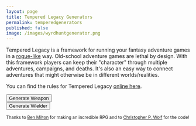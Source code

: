 ```yaml
---
layout: page
title: Tempered Legacy Generators
permalink: temperedgenerators
published: false
image: /images/wyrdhuntgenerator.png
---
```


Tempered Legacy is a framework for running your fantasy adventure games in a [rogue-like](https://en.wikipedia.org/wiki/Roguelike) way. Old-school adventure games are lethal by design. With this framework players can keep their "character" through multiple adventures, campaigns, and deaths. It's also an easy way to connect adventures that might otherwise be in different worlds/realities.

You can find the rules for Tempered Legacy [online here](tempered-legacy).

<div class="row">
  <div class="col-md-6 col-6 tightSpacing buttonWrapper"><button id="weaponButton" class="btn btn-primary btn-lg" onclick="weapon()">Generate Weapon</button></div>
  <div class="col-md-6 col-6 tightSpacing buttonWrapper"><button id="wielderButton" class="btn btn-primary btn-lg" onclick="wielder()">Generate Wielder</button></div>
</div>

<div class="container generatorCard" id="weaponCard" style="display:none;">
  <h1 class="tightSpacing" id="weaponName">Silver Rapier</h1>
  <p id="weaponDesc">A simple but well-crafted blade</p>
  <p style="text-align: right;font-style: italic;"><small>If you have a ranged weapon, you also find a quiver of 20 arrows/bolts (1 slot).</small></p>
  <h2 class="tightSpacing">Stored Memories</h2>
  <div class="row">
		<div class="col tightSpacing p" id="weaponSkill" style="border:darkgray dashed;">Climbing</div>
		<div class="col-auto tightSpacing p"></div>
		<div class="col tightSpacing p" id="weaponSpell" style="border:darkgray dashed;">Fireball</div>
		<div class="col-12 tightSpacing p" id="weaponGoal" style="border:darkgray dashed;">Run to the end of the world and defeat the legion-demon Yog Soggoth who not only killed your family but all past family as well. Also you will need to return to the place of darkness and secure the shadow heart for your divine blade.</div>
  </div>
</div>

<div class="container generatorCard" id="wielderCard" style="display:none;">
  <div class="row">
    <div class="col tightSpacing h1" id="charName">Click the Button!</div>
  </div>
  <div class="row">
		<div class="col-xl-2 col-md-4 tightSpacing h3" id="charSTR"></div>
		<div class="col-xl-2 col-md-4 tightSpacing h3" id="charDEX"></div>
		<div class="col-xl-2 col-md-4 tightSpacing h3" id="charCON"></div>
		<div class="col-xl-2 col-md-4 tightSpacing h3" id="charINT"></div>
		<div class="col-xl-2 col-md-4 tightSpacing h3" id="charWIS"></div>
		<div class="col-xl-2 col-md-4 tightSpacing h3" id="charCHA"></div>
	</div>
  <hr class="tightSpacing">
  <p id="charGoal"><strong>Goal:</strong> Seek revenge for your failed fashion sense.</p>
  <p id="charSkill"><strong>Skill:</strong> Jump higher than most.</p>
  <div class="row">
		<div class="col-xl-3 col-md-6 tightSpacing" id="charPhysique"></div>
		<div class="col-xl-3 col-md-6 tightSpacing" id="charSkin"></div>
		<div class="col-xl-3 col-md-6 tightSpacing" id="charFace"></div>
		<div class="col-xl-3 col-md-6 tightSpacing" id="charHair"></div>
		<div class="col-xl-3 col-md-6 tightSpacing" id="charSpeech"></div>
		<div class="col-xl-3 col-md-6 tightSpacing" id="charClothing"></div>
		<div class="col-xl-3 col-md-6 tightSpacing" id="charVirtue"></div>
		<div class="col-xl-3 col-md-6 tightSpacing" id="charVice"></div>
  </div>
  <div class="row">
    <div class="col-12">
      <h2 id="charHP" class="tightSpacing"></h2>
      <p id="charArmor"></p>
      <h2 id="charSlots" class="tightSpacing"></h2>
      <p>
        You can choose from <strong>any or all</strong> of the items below to fill your inventory slots. Unless otherwise noted, each item takes up one slot. 
      </p>
      <p id="charItems"></p>
    </div>
  </div>
</div>

<small>Thanks to <a href="http://questingblog.com/">Ben Milton</a> for making an incredible RPG and to <a href="http://chrispwolf.com/">Christopher P. Wolf</a> for the code!</small>

<script>
var xmlhttp = new XMLHttpRequest();
xmlhttp.onreadystatechange = function () {
  if (this.readyState == 4 && this.status == 200) {
    tempered = JSON.parse(this.responseText);
  }
};
xmlhttp.open("GET", "/_pages/tempered.json", true);
xmlhttp.send();

function weapon() {
  document.getElementById("wielderCard").style = "display:none";
  document.getElementById("weaponCard").style = "";

  weaponName();
  weaponDesc();
  weaponMemories();

}

/**
20% - Name's noun
20% - adj noun
10% - adj yet adj
5% - adj but adj
5% - adj so adj
10% - noun so adj
5% - noun and noun
5% - noun for noun
5% - adj and noun
5% - adj for noun
10% - classic
**/
function weaponName(){
  var nameStr = "";
  var random = Math.random();

  switch (true) {
    case (random < 0.2):
      nameStr = tempered.wielder.Names[Math.floor(Math.random() * tempered.wielder.Names.length)] + "'s " + tempered.weapon.noun[Math.floor(Math.random() * tempered.weapon.noun.length)];
    break;
    case (random < 0.4):
      nameStr = tempered.weapon.adj[Math.floor(Math.random() * tempered.weapon.adj.length)] + " " + tempered.weapon.noun[Math.floor(Math.random() * tempered.weapon.noun.length)];
    break;
    case (random < 0.5):
      nameStr = tempered.weapon.adj[Math.floor(Math.random() * tempered.weapon.adj.length)] + " yet " + tempered.weapon.adj[Math.floor(Math.random() * tempered.weapon.adj.length)];
    break;
    case (random < 0.55):
      nameStr = tempered.weapon.adj[Math.floor(Math.random() * tempered.weapon.adj.length)] + " but " + tempered.weapon.adj[Math.floor(Math.random() * tempered.weapon.adj.length)];
    break;
    case (random < 0.6):
      nameStr = tempered.weapon.adj[Math.floor(Math.random() * tempered.weapon.adj.length)] + " so " + tempered.weapon.adj[Math.floor(Math.random() * tempered.weapon.adj.length)];
    break;
    case (random < 0.7):
      nameStr = tempered.weapon.noun[Math.floor(Math.random() * tempered.weapon.noun.length)] + " so " + tempered.weapon.adj[Math.floor(Math.random() * tempered.weapon.adj.length)];
    break;
    case (random < 0.75):
      nameStr = tempered.weapon.noun[Math.floor(Math.random() * tempered.weapon.noun.length)] + " and " + tempered.weapon.noun[Math.floor(Math.random() * tempered.weapon.noun.length)];
    break;
    case (random < 0.8):
      nameStr = tempered.weapon.noun[Math.floor(Math.random() * tempered.weapon.noun.length)] + " for " + tempered.weapon.noun[Math.floor(Math.random() * tempered.weapon.adj.length)];
    break;
    case (random < 0.85):
      nameStr = tempered.weapon.adj[Math.floor(Math.random() * tempered.weapon.adj.length)] + " for " + tempered.weapon.noun[Math.floor(Math.random() * tempered.weapon.noun.length)];
    break;
    case (random < 0.9):
      nameStr = tempered.weapon.adj[Math.floor(Math.random() * tempered.weapon.adj.length)] + " and " + tempered.weapon.noun[Math.floor(Math.random() * tempered.weapon.noun.length)];
    break;
    default:
      nameStr = tempered.weapon.classicNames[Math.floor(Math.random() * tempered.weapon.classicNames.length)];
  }

  document.getElementById("weaponName").innerHTML = nameStr;
}


function weaponDesc(){

  document.getElementById("weaponDesc").innerHTML = "A " + 
  tempered.weapon.types[Math.floor(Math.random() * tempered.weapon.types.length)] + 
  " crafted from " + 
  tempered.weapon.common[Math.floor(Math.random() * tempered.weapon.common.length)] +
  " and " +
  tempered.weapon.rare[Math.floor(Math.random() * tempered.weapon.rare.length)] +
  ". It is decorated with " + 
  tempered.weapon.decorations[Math.floor(Math.random() * tempered.weapon.decorations.length)] +
  ".";

}

function weaponMemories(){
  document.getElementById("weaponGoal").innerHTML = "<strong>Goal:</strong> " + tempered.wielder.goals[Math.floor(Math.random() * tempered.wielder.goals.length)];

  document.getElementById("weaponSkill").innerHTML = "<strong>Skill:</strong> " + tempered.wielder.skills[Math.floor(Math.random() * tempered.wielder.skills.length)];

  document.getElementById("weaponSpell").innerHTML = "<strong>Spell:</strong> " + tempered.wielder.Spells[Math.floor(Math.random() * tempered.wielder.Spells.length)];
}


function wielder() {

  document.getElementById("wielderCard").style = "";
  document.getElementById("weaponCard").style = "display:none";

  /* ======= NAMES ======= */
  document.getElementById("charName").innerText = "Name: " + tempered.wielder.Names[Math.floor(Math.random() * tempered.wielder.Names.length)];

  /* ======= STATS ======= */
  var die1 = Math.floor(Math.random() * 6) + 1;
  var die2 = Math.floor(Math.random() * 6) + 1;
  var die3 = Math.floor(Math.random() * 6) + 1;
  document.getElementById("charSTR").innerText = "STR: " + Math.min(die1, die2, die3);
  var die1 = Math.floor(Math.random() * 6) + 1;
  var die2 = Math.floor(Math.random() * 6) + 1;
  var die3 = Math.floor(Math.random() * 6) + 1;
  document.getElementById("charDEX").innerText = "DEX: " + Math.min(die1, die2, die3);
  var die1 = Math.floor(Math.random() * 6) + 1;
  var die2 = Math.floor(Math.random() * 6) + 1;
  var die3 = Math.floor(Math.random() * 6) + 1;
  var charCON = Math.min(die1, die2, die3);
  document.getElementById("charCON").innerText = "CON: " + charCON;
  var die1 = Math.floor(Math.random() * 6) + 1;
  var die2 = Math.floor(Math.random() * 6) + 1;
  var die3 = Math.floor(Math.random() * 6) + 1;
  document.getElementById("charINT").innerText = "INT: " + Math.min(die1, die2, die3);
  var die1 = Math.floor(Math.random() * 6) + 1;
  var die2 = Math.floor(Math.random() * 6) + 1;
  var die3 = Math.floor(Math.random() * 6) + 1;
  document.getElementById("charWIS").innerText = "WIS: " + Math.min(die1, die2, die3);
  var die1 = Math.floor(Math.random() * 6) + 1;
  var die2 = Math.floor(Math.random() * 6) + 1;
  var die3 = Math.floor(Math.random() * 6) + 1;
  document.getElementById("charCHA").innerText = "CHA: " + Math.min(die1, die2, die3);

  /* ======= HP ======= */
  document.getElementById("charHP").innerText = "Hit Points: " + tempered.wielder.HP[Math.floor(Math.random() * tempered.wielder.HP.length)];

  /* ======= Goals / Skills ======= */

  document.getElementById("charGoal").innerHTML = "<strong>Goal:</strong> " + tempered.wielder.goals[Math.floor(Math.random() * tempered.wielder.goals.length)];

  document.getElementById("charSkill").innerHTML = "<strong>Skill:</strong> " + tempered.wielder.skills[Math.floor(Math.random() * tempered.wielder.skills.length)];

  /* ======= TRAITS ======= */
  document.getElementById("charPhysique").innerHTML = "<strong>Physique</strong><br>" + tempered.wielder.Physique[Math.floor(Math.random() * tempered.wielder.Physique.length)];

  document.getElementById("charFace").innerHTML = "<strong>Face</strong><br>" + tempered.wielder.Face[Math.floor(Math.random() * tempered.wielder.Face.length)];

  document.getElementById("charSkin").innerHTML = "<strong>Skin</strong><br>" + tempered.wielder.Skin[Math.floor(Math.random() * tempered.wielder.Skin.length)];

  document.getElementById("charHair").innerHTML = "<strong>Hair</strong><br>" + tempered.wielder.Hair[Math.floor(Math.random() * tempered.wielder.Hair.length)];

  document.getElementById("charClothing").innerHTML = "<strong>Clothing</strong><br>" + tempered.wielder.Clothing[Math.floor(Math.random() * tempered.wielder.Clothing.length)];

  document.getElementById("charVirtue").innerHTML = "<strong>Virtue</strong><br>" + tempered.wielder.Virtues[Math.floor(Math.random() * tempered.wielder.Virtues.length)];

  document.getElementById("charVice").innerHTML = "<strong>Vice</strong><br>" + tempered.wielder.Vices[Math.floor(Math.random() * tempered.wielder.Vices.length)];

  document.getElementById("charSpeech").innerHTML = "<strong>Speech</strong><br>" + tempered.wielder.Speech[Math.floor(Math.random() * tempered.wielder.Speech.length)];

  /* ======= ARMOR ======= */
  document.getElementById("charSlots").innerText = "Equipment: " + (charCON + 10) + " Slots";

  document.getElementById("charArmor").innerHTML = tempered.wielder.Armor[Math.floor(Math.random() * tempered.wielder.Armor.length)];

  /* ======= EQUIPMENT ======= */
  var die1 = Math.floor(Math.random() * 6) + 1;
  var die2 = Math.floor(Math.random() * 6) + 1;
  var startGold = die1 + die2;
  startGold = startGold * 10;

  document.getElementById("charItems").innerHTML = "<ul><li>" +
    startGold + " coins (100 coins per slot)</li><li>2 days of rations (2 rations per slot)</li><li>" +
    tempered.wielder.Dungeoneering[Math.floor(Math.random() * tempered.wielder.Dungeoneering.length)] + "</li><li>" +
    tempered.wielder.Dungeoneering[Math.floor(Math.random() * tempered.wielder.Dungeoneering.length)] + "</li><li>" +
    tempered.wielder.General1[Math.floor(Math.random() * tempered.wielder.General1.length)] + "</li><li>" +
    tempered.wielder.General2[Math.floor(Math.random() * tempered.wielder.General2.length)] +
    + "</li><li>" + tempered.wielder.Weapons[Math.floor(Math.random() * tempered.wielder.Weapons.length)] + "</li><li>" +
    tempered.wielder.ExtraArmor[Math.floor(Math.random() * tempered.wielder.ExtraArmor.length)] +
    "</li><li>Spellbook - " + tempered.wielder.Spells[Math.floor(Math.random() * tempered.wielder.Spells.length)];
}

</script>
